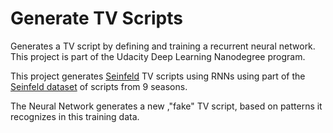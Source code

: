 # Generate TV Scripts
Generates a TV script by defining and training a recurrent neural network. This project is part of the Udacity Deep Learning Nanodegree program.

This project generates [Seinfeld](https://en.wikipedia.org/wiki/Seinfeld) TV scripts using RNNs using part of the [Seinfeld dataset](https://www.kaggle.com/thec03u5/seinfeld-chronicles#scripts.csv) of scripts from 9 seasons.  

The Neural Network generates a new ,"fake" TV script, based on patterns it recognizes in this training data.
